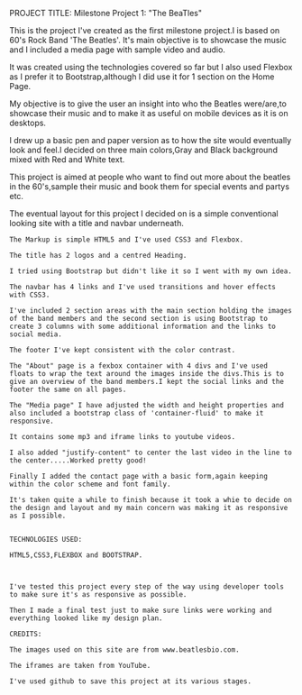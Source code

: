 PROJECT TITLE:  Milestone Project 1:  "The BeaTles"


This is the project I've created as the first milestone project.I is based on 60's Rock Band 'The Beatles'.
It's main objective is to showcase the music and I included a media page with sample video and audio.

It was created using the technologies covered so far but I also used Flexbox as I prefer it to Bootstrap,although I did use it for 1 section on the Home Page.

My objective is to give the user an insight into who the Beatles were/are,to showcase their music and to make it as useful on mobile devices as it is on desktops.

I drew up a basic pen and paper version as to how the site would eventually look and feel.I decided on three main colors,Gray and Black background mixed with Red and White text.

This project is aimed at people who want to find out more about the beatles in the 60's,sample their music and book them for special events and partys etc.



The eventual layout for this project I decided on is a simple conventional looking site with a title and navbar underneath.

    The Markup is simple HTML5 and I've used CSS3 and Flexbox.
    
    The title has 2 logos and a centred Heading.
    
    I tried using Bootstrap but didn't like it so I went with my own idea.
    
    The navbar has 4 links and I've used transitions and hover effects with CSS3.
    
    I've included 2 section areas with the main section holding the images of the band members and the second section is using Bootstrap to create 3 columns with some additional information and the links to social media.
    
    The footer I've kept consistent with the color contrast.
    
    The "About" page is a fexbox container with 4 divs and I've used floats to wrap the text around the images inside the divs.This is to give an overview of the band members.I kept the social links and the footer the same on all pages.
    
    The "Media page" I have adjusted the width and height properties and also included a bootstrap class of 'container-fluid' to make it responsive.
    
    It contains some mp3 and iframe links to youtube videos.
    
    I also added "justify-content" to center the last video in the line to the center.....Worked pretty good!
    
    Finally I added the contact page with a basic form,again keeping within the color scheme and font family.
    
    It's taken quite a while to finish because it took a whie to decide on the design and layout and my main concern was making it as responsive as I possible.
    
    
    TECHNOLOGIES USED:
    
    HTML5,CSS3,FLEXBOX and BOOTSTRAP.
    
    
    
    I've tested this project every step of the way using developer tools to make sure it's as responsive as possible.
    
    Then I made a final test just to make sure links were working and everything looked like my design plan.
    
    CREDITS:
    
    The images used on this site are from www.beatlesbio.com.
    
    The iframes are taken from YouTube.
    
    I've used github to save this project at its various stages.
    
